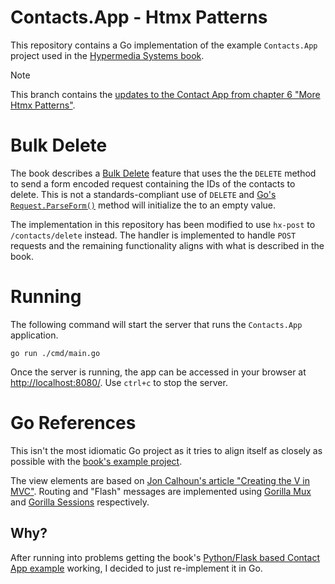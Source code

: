 # Contacts.App - Htmx Patterns

This repository contains a Go implementation of the example `Contacts.App` project used in the [Hypermedia Systems book][1].

> [!NOTE]  
> This branch contains the [updates to the Contact App from chapter 6 "More Htmx Patterns"][7].

# Bulk Delete

The book describes a [Bulk Delete][8] feature that uses the the `DELETE` method to send a form encoded request containing the IDs of the contacts to delete. This is not a standards-compliant use of `DELETE` and [Go's `Request.ParseForm()`][9] method will initialize the to an empty value.

The implementation in this repository has been modified to use `hx-post` to `/contacts/delete` instead. The handler is implemented to handle `POST` requests and the remaining functionality aligns with what is described in the book.

# Running

The following command will start the server that runs the `Contacts.App` application.

```shell
go run ./cmd/main.go 
```

Once the server is running, the app can be accessed in your browser at [http://localhost:8080/](http://localhost:8080/). Use `ctrl+c` to stop the server.

# Go References

This isn't the most idiomatic Go project as it tries to align itself as closely as possible with the [book's example project][0].

The view elements are based on [Jon Calhoun's article "Creating the V in MVC"][3]. Routing and "Flash" messages are implemented using [Gorilla Mux][4] and [Gorilla Sessions][5] respectively.

## Why?

After running into problems getting the book's [Python/Flask based Contact App example][0] working, I decided to just re-implement it in Go.

[0]: https://github.com/bigskysoftware/contact-app "Contact App"

[1]: https://hypermedia.systems/ "Hypermedia Systems book"

[2]: https://hypermedia.systems/a-web-1-0-application/ "Chapter 03 - A Web 1.0 Application"

[3]: https://www.calhoun.io/intro-to-templates-p4-v-in-mvc/ "Creating the V in MVC"

[4]: https://github.com/gorilla/mux "Gorilla Mux"

[5]: https://github.com/gorilla/sessions "Gorilla Sessions"

[6]: https://hypermedia.systems/htmx-in-action/ "Chapter 05 - Htmx Patterns"

[7]: https://hypermedia.systems/more-htmx-patterns "Chapter 06 - More Htmx Patterns"

[8]: https://hypermedia.systems/more-htmx-patterns/#_bulk_delete "Bulk Delete"

[9]: https://pkg.go.dev/net/http#Request.ParseForm "net/http - Request.ParseForm()"